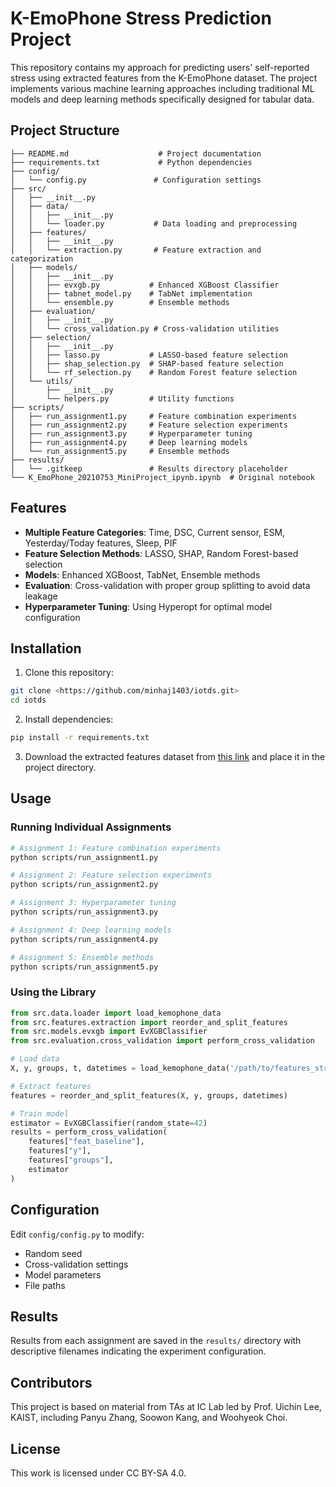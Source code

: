 # K-EmoPhone Stress Prediction Project

This repository contains my approach for predicting users' self-reported stress using extracted features from the K-EmoPhone dataset. The project implements various machine learning approaches including traditional ML models and deep learning methods specifically designed for tabular data.

## Project Structure

```
├── README.md                    # Project documentation
├── requirements.txt             # Python dependencies
├── config/
│   └── config.py               # Configuration settings
├── src/
│   ├── __init__.py
│   ├── data/
│   │   ├── __init__.py
│   │   └── loader.py           # Data loading and preprocessing
│   ├── features/
│   │   ├── __init__.py
│   │   └── extraction.py       # Feature extraction and categorization
│   ├── models/
│   │   ├── __init__.py
│   │   ├── evxgb.py           # Enhanced XGBoost Classifier
│   │   ├── tabnet_model.py    # TabNet implementation
│   │   └── ensemble.py        # Ensemble methods
│   ├── evaluation/
│   │   ├── __init__.py
│   │   └── cross_validation.py # Cross-validation utilities
│   ├── selection/
│   │   ├── __init__.py
│   │   ├── lasso.py           # LASSO-based feature selection
│   │   ├── shap_selection.py  # SHAP-based feature selection
│   │   └── rf_selection.py    # Random Forest feature selection
│   └── utils/
│       ├── __init__.py
│       └── helpers.py         # Utility functions
├── scripts/
│   ├── run_assignment1.py     # Feature combination experiments
│   ├── run_assignment2.py     # Feature selection experiments
│   ├── run_assignment3.py     # Hyperparameter tuning
│   ├── run_assignment4.py     # Deep learning models
│   └── run_assignment5.py     # Ensemble methods
├── results/
│   └── .gitkeep               # Results directory placeholder
└── K_EmoPhone_20210753_MiniProject_ipynb.ipynb  # Original notebook
```

## Features

- **Multiple Feature Categories**: Time, DSC, Current sensor, ESM, Yesterday/Today features, Sleep, PIF
- **Feature Selection Methods**: LASSO, SHAP, Random Forest-based selection
- **Models**: Enhanced XGBoost, TabNet, Ensemble methods
- **Evaluation**: Cross-validation with proper group splitting to avoid data leakage
- **Hyperparameter Tuning**: Using Hyperopt for optimal model configuration

## Installation

1. Clone this repository:
```bash
git clone <https://github.com/minhaj1403/iotds.git>
cd iotds
```

2. Install dependencies:
```bash
pip install -r requirements.txt
```

3. Download the extracted features dataset from [this link](https://drive.google.com/file/d/1HcyFvzWEzO21osyP5E8VpVmHROX1ew7q/view?usp=sharing) and place it in the project directory.

## Usage

### Running Individual Assignments

```bash
# Assignment 1: Feature combination experiments
python scripts/run_assignment1.py

# Assignment 2: Feature selection experiments
python scripts/run_assignment2.py

# Assignment 3: Hyperparameter tuning
python scripts/run_assignment3.py

# Assignment 4: Deep learning models
python scripts/run_assignment4.py

# Assignment 5: Ensemble methods
python scripts/run_assignment5.py
```

### Using the Library

```python
from src.data.loader import load_kemophone_data
from src.features.extraction import reorder_and_split_features
from src.models.evxgb import EvXGBClassifier
from src.evaluation.cross_validation import perform_cross_validation

# Load data
X, y, groups, t, datetimes = load_kemophone_data('/path/to/features_stress_fixed_K-EmoPhone.pkl')

# Extract features
features = reorder_and_split_features(X, y, groups, datetimes)

# Train model
estimator = EvXGBClassifier(random_state=42)
results = perform_cross_validation(
    features["feat_baseline"], 
    features["y"], 
    features["groups"], 
    estimator
)
```

## Configuration

Edit `config/config.py` to modify:
- Random seed
- Cross-validation settings
- Model parameters
- File paths

## Results

Results from each assignment are saved in the `results/` directory with descriptive filenames indicating the experiment configuration.

## Contributors

This project is based on material from TAs at IC Lab led by Prof. Uichin Lee, KAIST, including Panyu Zhang, Soowon Kang, and Woohyeok Choi.

## License

This work is licensed under CC BY-SA 4.0.
